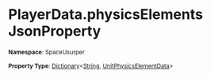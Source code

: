 # PlayerData.physicsElements JsonProperty

<small>**Namespace**: SpaceUsurper</small>

<small>**Property Type**: [Dictionary](https://docs.microsoft.com/en-us/dotnet/api/system.collections.generic.dictionary-2?view=netframework-4.5)&lt;[String](https://docs.microsoft.com/en-us/dotnet/api/system.string?view=netframework-4.5), [UnitPhysicsElementData](../UnitPhysicsElementData.md)&gt;</small>

